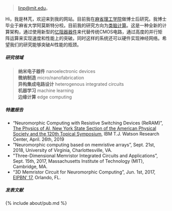 > linp@mit.edu。

Hi，我是林芃，欢迎来到我的网站。目前我在[麻省理工学院](http://www.mit.edu/)做博士后研究。我博士毕业于麻省大学阿莫斯特分校。目前我的研究方向为[类脑计算](https://en.wikipedia.org/wiki/Neuromorphic_engineering)。这是一种全新的计算架构，通过使用新型的[忆阻器器件](https://en.wikipedia.org/wiki/Memristor)来代替传统CMOS电路，通过高度的并行矩阵运算来实现速度和性能上的突破。同时这样的系统还可以硬件实现神经网络。希望我们的研究能够突破AI性能的瓶颈。

##### 研究领域

> __纳米电子器件__ nanoelectronic devices <br>
> __微纳制造__ micro/nanofabrication <br>
> __异构集成电路设计__ heterogenous integrated circuits <br>
> __机器学习__  machine learning <br>
> __边缘计算__  edge computing <br>

##### 特邀报告

- “Neuromorphic Computing with Resistive Switching Devices (ReRAM)”, [The Physics of AI, New York State Section of the American Physical Society and the 120th Topical Symposium][2], IBM T.J. Watson Research Center, April. 26th, 2019
- "Neuromorphic computing based on memristive arrays”, Sept. 21st, 2018, University of Virginia, Charlottesville, VA.
- "Three-Dimensional Memristor Integrated Circuits and Applications”, Sept. 15th, 2017, Massachusetts Institute of Technology (MIT), Cambridge, MA.
- “3D Memristor Circuit for Neuromorphic Computing”, Jun. 1st, 2017, [EIPBN’ 17][1], Orlando, FL.

##### 发表文献

{% include about/pub.md %}

[1]: http://www.eipbn.org
[2]: http://nyssaps.org